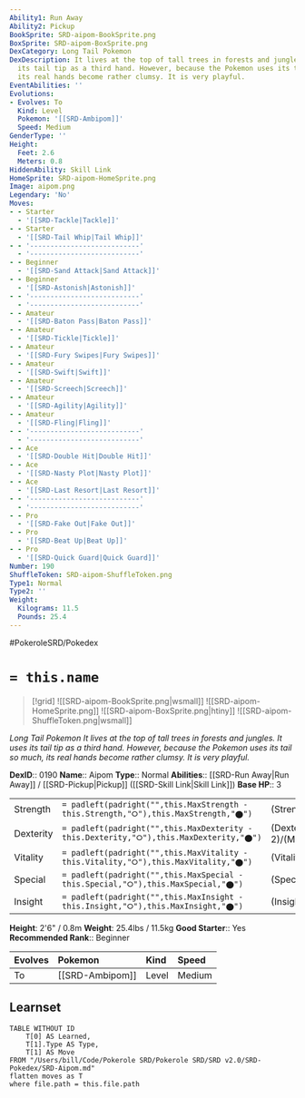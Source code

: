 ```yaml
---
Ability1: Run Away
Ability2: Pickup
BookSprite: SRD-aipom-BookSprite.png
BoxSprite: SRD-aipom-BoxSprite.png
DexCategory: Long Tail Pokemon
DexDescription: It lives at the top of tall trees in forests and jungles. It uses
  its tail tip as a third hand. However, because the Pokemon uses its tail so much,
  its real hands become rather clumsy. It is very playful.
EventAbilities: ''
Evolutions:
- Evolves: To
  Kind: Level
  Pokemon: '[[SRD-Ambipom]]'
  Speed: Medium
GenderType: ''
Height:
  Feet: 2.6
  Meters: 0.8
HiddenAbility: Skill Link
HomeSprite: SRD-aipom-HomeSprite.png
Image: aipom.png
Legendary: 'No'
Moves:
- - Starter
  - '[[SRD-Tackle|Tackle]]'
- - Starter
  - '[[SRD-Tail Whip|Tail Whip]]'
- - '---------------------------'
  - '---------------------------'
- - Beginner
  - '[[SRD-Sand Attack|Sand Attack]]'
- - Beginner
  - '[[SRD-Astonish|Astonish]]'
- - '---------------------------'
  - '---------------------------'
- - Amateur
  - '[[SRD-Baton Pass|Baton Pass]]'
- - Amateur
  - '[[SRD-Tickle|Tickle]]'
- - Amateur
  - '[[SRD-Fury Swipes|Fury Swipes]]'
- - Amateur
  - '[[SRD-Swift|Swift]]'
- - Amateur
  - '[[SRD-Screech|Screech]]'
- - Amateur
  - '[[SRD-Agility|Agility]]'
- - Amateur
  - '[[SRD-Fling|Fling]]'
- - '---------------------------'
  - '---------------------------'
- - Ace
  - '[[SRD-Double Hit|Double Hit]]'
- - Ace
  - '[[SRD-Nasty Plot|Nasty Plot]]'
- - Ace
  - '[[SRD-Last Resort|Last Resort]]'
- - '---------------------------'
  - '---------------------------'
- - Pro
  - '[[SRD-Fake Out|Fake Out]]'
- - Pro
  - '[[SRD-Beat Up|Beat Up]]'
- - Pro
  - '[[SRD-Quick Guard|Quick Guard]]'
Number: 190
ShuffleToken: SRD-aipom-ShuffleToken.png
Type1: Normal
Type2: ''
Weight:
  Kilograms: 11.5
  Pounds: 25.4
---
```


#PokeroleSRD/Pokedex

# `= this.name`

> [!grid]
> ![[SRD-aipom-BookSprite.png|wsmall]]
> ![[SRD-aipom-HomeSprite.png]]
> ![[SRD-aipom-BoxSprite.png|htiny]]
> ![[SRD-aipom-ShuffleToken.png|wsmall]]


*Long Tail Pokemon*
*It lives at the top of tall trees in forests and jungles. It uses its tail tip as a third hand. However, because the Pokemon uses its tail so much, its real hands become rather clumsy. It is very playful.*

**DexID**:: 0190
**Name**:: Aipom
**Type**:: Normal
**Abilities**:: [[SRD-Run Away|Run Away]] / [[SRD-Pickup|Pickup]] ([[SRD-Skill Link|Skill Link]])
**Base HP**:: 3

|           |                                                                                        |                                          |
| --------- | -------------------------------------------------------------------------------------- | ---------------------------------------- |
| Strength  | `= padleft(padright("",this.MaxStrength - this.Strength,"⭘"),this.MaxStrength,"⬤")`    | (Strength::2)/(MaxStrength::5)   |
| Dexterity | `= padleft(padright("",this.MaxDexterity - this.Dexterity,"⭘"),this.MaxDexterity,"⬤")` | (Dexterity:: 2)/(MaxDexterity::5) |
| Vitality  | `= padleft(padright("",this.MaxVitality - this.Vitality,"⭘"),this.MaxVitality,"⬤")`    | (Vitality::2)/(MaxVitality::4)   |
| Special   | `= padleft(padright("",this.MaxSpecial - this.Special,"⭘"),this.MaxSpecial,"⬤")`       | (Special::1)/(MaxSpecial::3)     |
| Insight   | `= padleft(padright("",this.MaxInsight - this.Insight,"⭘"),this.MaxInsight,"⬤")`       | (Insight::2)/(MaxInsight::4)     |

**Height**: 2'6" / 0.8m
**Weight**: 25.4lbs / 11.5kg
**Good Starter**:: Yes
**Recommended Rank**:: Beginner

| Evolves   | Pokemon         | Kind   | Speed   |
|:----------|:----------------|:-------|:--------|
| To        | [[SRD-Ambipom]] | Level  | Medium  |

## Learnset

```dataview
TABLE WITHOUT ID
    T[0] AS Learned,
    T[1].Type AS Type,
    T[1] AS Move
FROM "/Users/bill/Code/Pokerole SRD/Pokerole SRD/SRD v2.0/SRD-Pokedex/SRD-Aipom.md"
flatten moves as T
where file.path = this.file.path
```
